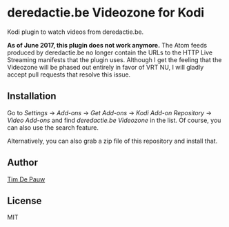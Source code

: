 # deredactie.be Videozone for Kodi

Kodi plugin to watch videos from deredactie.be.

**As of June 2017, this plugin does not work anymore.** The Atom feeds produced
by deredactie.be no longer contain the URLs to the HTTP Live Streaming manifests
that the plugin uses. Although I get the feeling that the Videozone will be
phased out entirely in favor of VRT NU, I will gladly accept pull requests that
resolve this issue.

## Installation

Go to _Settings_ &rarr; _Add-ons_ &rarr; _Get Add-ons_ &rarr; _Kodi Add-on
Repository_ &rarr; _Video Add-ons_ and find _deredactie.be Videozone_ in the
list. Of course, you can also use the search feature.

Alternatively, you can also grab a zip file of this repository and install that.

## Author

[Tim De Pauw](https://tmdpw.eu/)

## License

MIT
